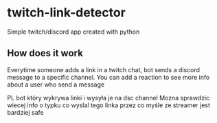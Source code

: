 # twitch-link-detector
Simple twitch/discord app created with python

## How does it work
Everytime someone adds a link in a twitch chat, bot sends a discord message to a specific channel.
You can add a reaction to see more info about a user who send a message

PL bot który wykrywa linki i wysyła je na dsc channel
Mozna sprawdzic wiecej info o typku co wyslal tego linka przez co myśle ze streamer jest bardziej safe
